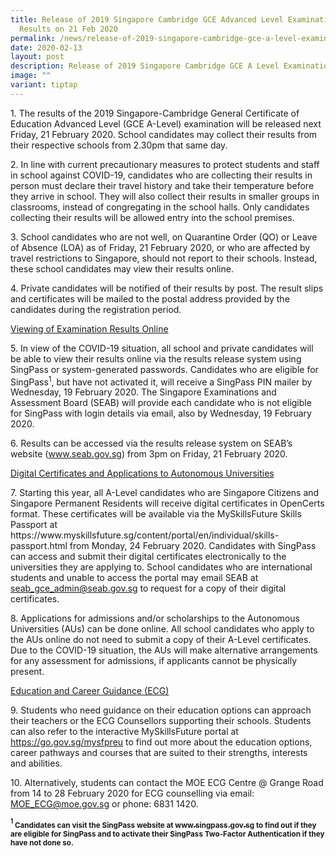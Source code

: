 ```yaml
---
title: Release of 2019 Singapore Cambridge GCE Advanced Level Examination
  Results on 21 Feb 2020
permalink: /news/release-of-2019-singapore-cambridge-gce-a-level-examination-results/
date: 2020-02-13
layout: post
description: Release of 2019 Singapore Cambridge GCE A Level Examination Results
image: ""
variant: tiptap
---
```

<p>1. The results of the 2019 Singapore-Cambridge General Certificate of
Education Advanced Level (GCE A-Level) examination will be released next
Friday, 21 February 2020. School candidates may collect their results from
their respective schools from 2.30pm that same day.</p>
<p>2. In line with current precautionary measures to protect students and
staff in school against COVID-19, candidates who are collecting their results
in person must declare their travel history and take their temperature
before they arrive in school. They will also collect their results in smaller
groups in classrooms, instead of congregating in the school halls. Only
candidates collecting their results will be allowed entry into the school
premises.</p>
<p>3. School candidates who are not well, on Quarantine Order (QO) or Leave
of Absence (LOA) as of Friday, 21 February 2020, or who are affected by
travel restrictions to Singapore, should not report to their schools. Instead,
these school candidates may view their results online.</p>
<p>4. Private candidates will be notified of their results by post. The result
slips and certificates will be mailed to the postal address provided by
the candidates during the registration period.</p>
<p><u>Viewing of Examination Results Online</u>
</p>
<p>5. In view of the COVID-19 situation, all school and private candidates
will be able to view their results online via the results release system
using SingPass or system-generated passwords. Candidates who are eligible
for SingPass<sup>1</sup>, but have not activated it, will receive a SingPass
PIN mailer by Wednesday, 19 February 2020. The Singapore Examinations and
Assessment Board (SEAB) will provide each candidate who is not eligible
for SingPass with login details via email, also by Wednesday, 19 February
2020.</p>
<p>6. Results can be accessed via the results release system on SEAB’s website
(<a href="https://www.seab.gov.sg/" rel="noopener noreferrer nofollow" target="_blank">www.seab.gov.sg</a>)
from 3pm on Friday, 21 February 2020.</p>
<p><u>Digital Certificates and Applications to Autonomous Universities</u>
</p>
<p>7. Starting this year, all A-Level candidates who are Singapore Citizens
and Singapore Permanent Residents will receive digital certificates in
OpenCerts format. These certificates will be available via the MySkillsFuture
Skills Passport at https://www.myskillsfuture.sg/content/portal/en/individual/skills-passport.html
from Monday, 24 February 2020. Candidates with SingPass can access and
submit their digital certificates electronically to the universities they
are applying to. School candidates who are international students and unable
to access the portal may email SEAB at <a href="mailto:seab_gce_admin@seab.gov.sg" rel="noopener noreferrer nofollow" target="_blank">seab_gce_admin@seab.gov.sg</a> to
request for a copy of their digital certificates.</p>
<p>8. Applications for admissions and/or scholarships to the Autonomous Universities
(AUs) can be done online. All school candidates who apply to the AUs online
do not need to submit a copy of their A-Level certificates. Due to the
COVID-19 situation, the AUs will make alternative arrangements for any
assessment for admissions, if applicants cannot be physically present.</p>
<p><u>Education and Career Guidance (ECG)</u>
</p>
<p>9. Students who need guidance on their education options can approach
their teachers or the ECG Counsellors supporting their schools. Students
can also refer to the interactive MySkillsFuture portal at <a href="https://go.gov.sg/mysfpreu" rel="noopener noreferrer nofollow" target="_blank">https://go.gov.sg/mysfpreu</a> to
find out more about the education options, career pathways and courses
that are suited to their strengths, interests and abilities.</p>
<p>10. Alternatively, students can contact the MOE ECG Centre @ Grange Road
from 14 to 28 February 2020 for ECG counselling via email: <a href="mailto:MOE_ECG@moe.gov.sg" rel="noopener noreferrer nofollow" target="_blank">MOE_ECG@moe.gov.sg</a> or
phone: 6831 1420.</p>
<p><strong><sup><sub>1</sub></sup><sub> Candidates can visit the SingPass website at </sub><a href="https://www.singpass.gov.sg/" rel="noopener noreferrer nofollow" target="_blank"><sub>www.singpass.gov.sg</sub></a><sub> to find out if they are eligible for SingPass and to activate their SingPass Two-Factor Authentication if they have not done so.</sub></strong>
</p>
<p></p>